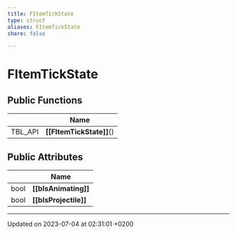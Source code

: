 ```yaml
---
title: FItemTickState
type: struct
aliases: FItemTickState
share: false

---
```


# FItemTickState





## Public Functions

|                | Name           |
| -------------- | -------------- |
| TBL_API | **[[FItemTickState]]**() |

## Public Attributes

|                | Name           |
| -------------- | -------------- |
| bool | **[[bIsAnimating]]**  |
| bool | **[[bIsProjectile]]**  |

-------------------------------

Updated on 2023-07-04 at 02:31:01 +0200